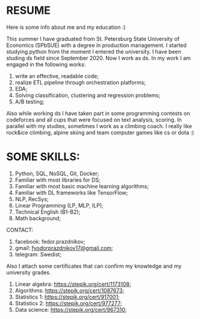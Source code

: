 # RESUME
Here is some info about me and my education :)

This summer I have graduated from St. Petersburg State University of Economics (SPbSUE) with a degree in production management. I started studying python from the moment I entered the university. I have been studing ds field since September 2020. Now I work as ds. In my work I am engaged in the following works:
1) write an effective, readable code;
2) realize ETL pipeline through orchestration platforms;
3) EDA;
4) Solving classification, clustering and regression problems;
5) A/B testing;

Also while working ds I have taken part in some programming contests on codeforces and all cups that were focused on text analysis, scoring. In parallel with my studies, sometimes I work as a climbing coach. I really like rock&ice climbing, alpine skiing and team computer games like cs or dota :)

# SOME SKILLS:
1) Python, SQL, NoSQL, Git, Docker;
2) Familiar with most libraries for DS;
3) Familiar with most basic machine learning algorithms;
4) Familiar with DL frameworks like TensorFlow;
5) NLP, RecSys;
6) Linear Programming (LP, MLP, ILP);
7) Technical English (B1-B2);
8) Math background;

CONTACT:
1) facebook: fedor.prazdnikov;
2) gmail: fyodorprazdnikov17@gmail.com;
3) telegram: Swedist;

Also I attach some certificates that can confirm my knowledge and my university grades.
1) Linear algebra: https://stepik.org/cert/1173108;
2) Algorithms: https://stepik.org/cert/1087673;
3) Statistics 1: https://stepik.org/cert/917001;
4) Statistics 2: https://stepik.org/cert/977277;
5) Data science: https://stepik.org/cert/967310;

